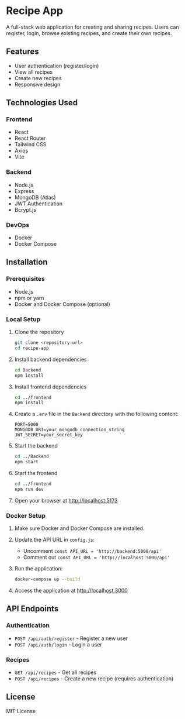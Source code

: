 # Recipe App

A full-stack web application for creating and sharing recipes. Users can register, login, browse existing recipes, and create their own recipes.

## Features
- User authentication (register/login)
- View all recipes
- Create new recipes
- Responsive design

## Technologies Used

### Frontend
- React
- React Router
- Tailwind CSS
- Axios
- Vite

### Backend
- Node.js
- Express
- MongoDB (Atlas)
- JWT Authentication
- Bcrypt.js

### DevOps
- Docker
- Docker Compose

## Installation

### Prerequisites
- Node.js
- npm or yarn
- Docker and Docker Compose (optional)

### Local Setup
1. Clone the repository
    ```bash
    git clone <repository-url>
    cd recipe-app
    ```

2. Install backend dependencies
    ```bash
    cd Backend
    npm install
    ```

3. Install frontend dependencies
    ```bash
    cd ../frontend
    npm install
    ```

4. Create a `.env` file in the `Backend` directory with the following content:
    ```
    PORT=5000
    MONGODB_URI=your_mongodb_connection_string
    JWT_SECRET=your_secret_key
    ```

5. Start the backend
    ```bash
    cd ../Backend
    npm start
    ```

6. Start the frontend
    ```bash
    cd ../frontend
    npm run dev
    ```

7. Open your browser at [http://localhost:5173](http://localhost:5173)

### Docker Setup
1. Make sure Docker and Docker Compose are installed.

2. Update the API URL in `config.js`:
    - Uncomment `const API_URL = 'http://backend:5000/api'`
    - Comment out `const API_URL = 'http://localhost:5000/api'`

3. Run the application:
    ```bash
    docker-compose up --build
    ```

4. Access the application at [http://localhost:3000](http://localhost:3000)

## API Endpoints

### Authentication
- `POST /api/auth/register` - Register a new user
- `POST /api/auth/login` - Login a user

### Recipes
- `GET /api/recipes` - Get all recipes
- `POST /api/recipes` - Create a new recipe (requires authentication)

## License
MIT License
